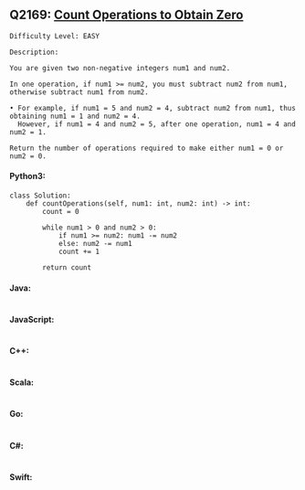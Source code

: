 ## Q2169: [Count Operations to Obtain Zero](https://leetcode.com/problems/count-operations-to-obtain-zero/)

```
Difficulty Level: EASY
```

```
Description:

You are given two non-negative integers num1 and num2.

In one operation, if num1 >= num2, you must subtract num2 from num1, otherwise subtract num1 from num2.

• For example, if num1 = 5 and num2 = 4, subtract num2 from num1, thus obtaining num1 = 1 and num2 = 4.
  However, if num1 = 4 and num2 = 5, after one operation, num1 = 4 and num2 = 1.

Return the number of operations required to make either num1 = 0 or num2 = 0.
```

#### Python3:

```
class Solution:
    def countOperations(self, num1: int, num2: int) -> int:
        count = 0

        while num1 > 0 and num2 > 0:
            if num1 >= num2: num1 -= num2
            else: num2 -= num1
            count += 1

        return count
```

#### Java:

```

```

#### JavaScript:

```

```

#### C++:

```

```

#### Scala:

```

```

#### Go:

```

```

#### C#:

```

```

#### Swift:

```

```